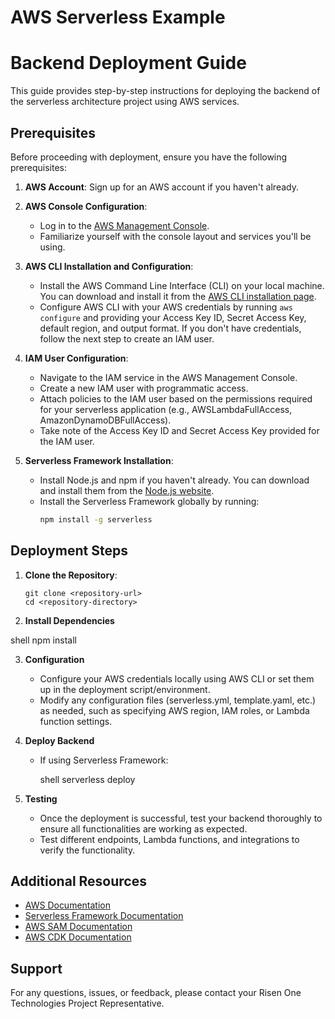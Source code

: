 # AWS Serverless Example

# Backend Deployment Guide

This guide provides step-by-step instructions for deploying the backend of the serverless architecture project using AWS services.

## Prerequisites

Before proceeding with deployment, ensure you have the following prerequisites:

1. **AWS Account**: Sign up for an AWS account if you haven't already.
   
2. **AWS Console Configuration**:
   - Log in to the [AWS Management Console](https://aws.amazon.com/console/).
   - Familiarize yourself with the console layout and services you'll be using.
   
3. **AWS CLI Installation and Configuration**:
   - Install the AWS Command Line Interface (CLI) on your local machine. You can download and install it from the [AWS CLI installation page](https://docs.aws.amazon.com/cli/latest/userguide/install-cliv2.html).
   - Configure AWS CLI with your AWS credentials by running `aws configure` and providing your Access Key ID, Secret Access Key, default region, and output format. If you don't have credentials, follow the next step to create an IAM user.

4. **IAM User Configuration**:
   - Navigate to the IAM service in the AWS Management Console.
   - Create a new IAM user with programmatic access.
   - Attach policies to the IAM user based on the permissions required for your serverless application (e.g., AWSLambdaFullAccess, AmazonDynamoDBFullAccess).
   - Take note of the Access Key ID and Secret Access Key provided for the IAM user.

5. **Serverless Framework Installation**:
   - Install Node.js and npm if you haven't already. You can download and install them from the [Node.js website](https://nodejs.org/).
   - Install the Serverless Framework globally by running:
     ```bash
     npm install -g serverless
     ```

## Deployment Steps

1. **Clone the Repository**:
   ```shell
   git clone <repository-url>
   cd <repository-directory>
   
2. **Install Dependencies**

shell
    npm install
   
3. **Configuration**

    - Configure your AWS credentials locally using AWS CLI or set them up in the deployment script/environment.
    - Modify any configuration files (serverless.yml, template.yaml, etc.) as needed, such as specifying AWS region, IAM roles, or Lambda function settings.

4. **Deploy Backend**

    - If using Serverless Framework:
    
       shell
        serverless deploy
       
5. **Testing**

    - Once the deployment is successful, test your backend thoroughly to ensure all functionalities are working as expected.
    - Test different endpoints, Lambda functions, and integrations to verify the functionality.


## Additional Resources

- [AWS Documentation](https://docs.aws.amazon.com/)
- [Serverless Framework Documentation](https://www.serverless.com/framework/docs/)
- [AWS SAM Documentation](https://docs.aws.amazon.com/serverless-application-model/latest/developerguide/what-is-sam.html)
- [AWS CDK Documentation](https://docs.aws.amazon.com/cdk/latest/guide/home.html)

## Support

For any questions, issues, or feedback, please contact your Risen One Technologies Project Representative.